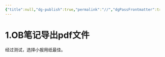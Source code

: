 ```yaml
---
{"title":null,"dg-publish":true,"permalink":"//","dgPassFrontmatter":true}
---
```


# 1.OB笔记导出pdf文件
经过测试，选择小报用纸最佳。